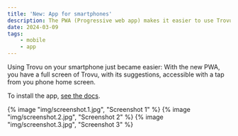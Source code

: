 ```yaml
---
title: 'New: App for smartphones'
description: The PWA (Progressive web app) makes it easier to use Trovu on a smartphone.
date: 2024-03-09
tags:
    - mobile
    - app
---
```


Using Trovu on your smartphone just became easier: With the new PWA, you have a full screen of Trovu, with its suggestions, accessible with a tap from you phone home screen.

To install the app, [see the docs](/docs/users/integration/#pwa-progressive-web-app).

{% image "img/screenshot.1.jpg", "Screenshot 1" %}
{% image "img/screenshot.2.jpg", "Screenshot 2" %}
{% image "img/screenshot.3.jpg", "Screenshot 3" %}
